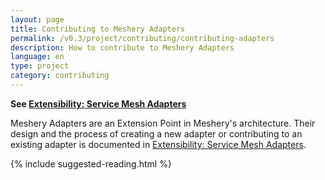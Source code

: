 ```yaml
---
layout: page
title: Contributing to Meshery Adapters
permalink: /v0.3/project/contributing/contributing-adapters
description: How to contribute to Meshery Adapters
language: en
type: project
category: contributing
---
```


**See [Extensibility: Service Mesh Adapters]({{site.baseurl}}/extensibility/adapters)**

Meshery Adapters are an Extension Point in Meshery's architecture. Their design and the process of creating a new adapter or contributing to an existing adapter is documented in [Extensibility: Service Mesh Adapters]({{site.baseurl}}/extensibility/adapters).

{% include suggested-reading.html %}
